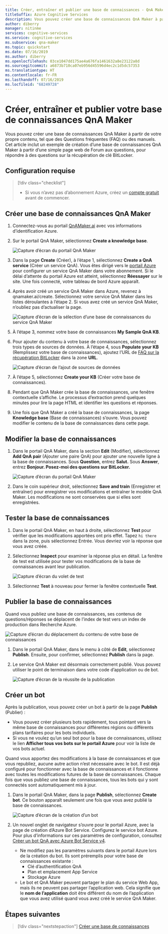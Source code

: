 ```yaml
---
title: Créer, entraîner et publier une base de connaissances - QnA Maker
titleSuffix: Azure Cognitive Services
description: Vous pouvez créer une base de connaissances QnA Maker à partir de votre propre contenu, tel que des Questions fréquentes (FAQ) ou des manuels. La base de connaissances QnA Maker de cet exemple est créée à partir d’une simple page web de Questions fréquentes (FAQ) pour répondre à des questions sur la récupération de clé BitLocker.
author: diberry
manager: nitinme
services: cognitive-services
ms.service: cognitive-services
ms.subservice: qna-maker
ms.topic: quickstart
ms.date: 07/16/2019
ms.author: diberry
ms.openlocfilehash: 03ce1047dd175ae4a676fa1461632a8e23122a8d
ms.sourcegitcommit: a6873b710ca07eb956d45596d4ec2c1d5dc57353
ms.translationtype: HT
ms.contentlocale: fr-FR
ms.lasthandoff: 07/16/2019
ms.locfileid: "68249728"
---
```

# <a name="create-train-and-publish-your-qna-maker-knowledge-base"></a>Créer, entraîner et publier votre base de connaissances QnA Maker

Vous pouvez créer une base de connaissances QnA Maker à partir de votre propre contenu, tel que des Questions fréquentes (FAQ) ou des manuels. Cet article inclut un exemple de création d’une base de connaissances QnA Maker à partir d’une simple page web de Forum aux questions, pour répondre à des questions sur la récupération de clé BitLocker.

## <a name="prerequisite"></a>Configuration requise

> [!div class="checklist"]
> * Si vous n’avez pas d’abonnement Azure, créez un [compte gratuit](https://azure.microsoft.com/free/?WT.mc_id=A261C142F) avant de commencer.

## <a name="create-a-qna-maker-knowledge-base"></a>Créer une base de connaissances QnA Maker

1. Connectez-vous au portail [QnAMaker.ai](https://QnAMaker.ai) avec vos informations d’identification Azure.

1. Sur le portail QnA Maker, sélectionnez **Create a knowledge base**.

   ![Capture d’écran du portail QnA Maker](../media/qna-maker-create-kb.png)

1. Dans la page **Create** (Créer), à l’étape 1, sélectionnez **Create a QnA service** (Créer un service QnA). Vous êtes dirigé vers le [portail Azure](https://ms.portal.azure.com/#create/Microsoft.CognitiveServicesQnAMaker) pour configurer un service QnA Maker dans votre abonnement. Si le délai d’attente du portail Azure est atteint, sélectionnez **Réessayer** sur le site. Une fois connecté, votre tableau de bord Azure apparaît.

1. Après avoir créé un service QnA Maker dans Azure, revenez à qnamaker.ai/create. Sélectionnez votre service QnA Maker dans les listes déroulantes à l’étape 2. Si vous avez créé un service QnA Maker, n’oubliez pas d’actualiser la page.

   ![Capture d’écran de la sélection d’une base de connaissances du service QnA Maker](../media/qnamaker-quickstart-kb/qnaservice-selection.png)

1. À l’étape 3, nommez votre base de connaissances **My Sample QnA KB**.

1. Pour ajouter du contenu à votre base de connaissances, sélectionnez trois types de sources de données. À l’étape 4, sous **Populate your KB** (Remplissez votre base de connaissances), ajoutez l’URL de [FAQ sur la récupération BitLocker](https://docs.microsoft.com/windows/security/information-protection/bitlocker/bitlocker-overview-and-requirements-faq) dans la zone **URL**.

   ![Capture d’écran de l’ajout de sources de données](../media/qnamaker-quickstart-kb/add-datasources.png)

1. À l’étape 5, sélectionnez **Create your KB** (Créer votre base de connaissances).

1. Pendant que QnA Maker crée la base de connaissances, une fenêtre contextuelle s’affiche. Le processus d’extraction prend quelques minutes pour lire la page HTML et identifier les questions et réponses.

1. Une fois que QnA Maker a créé la base de connaissances, la page **Knowledge base** (Base de connaissances) s’ouvre. Vous pouvez modifier le contenu de la base de connaissances dans cette page.

## <a name="edit-the-knowledge-base"></a>Modifier la base de connaissances

1. Dans le portail QnA Maker, dans la section **Edit** (Modifier), sélectionnez **Add QnA pair** (Ajouter une paire QnA) pour ajouter une nouvelle ligne à la base de connaissances. Sous **Question**, entrez **Salut.** Sous **Answer**, entrez **Bonjour. Posez-moi des questions sur BitLocker.**

    ![Capture d’écran du portail QnA Maker](../media/qnamaker-quickstart-kb/add-qna-pair.png)

1. Dans le coin supérieur droit, sélectionnez **Save and train** (Enregistrer et entraîner) pour enregistrer vos modifications et entraîner le modèle QnA Maker. Les modifications ne sont conservées que si elles sont enregistrées.

## <a name="test-the-knowledge-base"></a>Tester la base de connaissances

1. Dans le portail QnA Maker, en haut à droite, sélectionnez **Test** pour vérifier que les modifications apportées ont pris effet. Tapez `hi there` dans la zone, puis sélectionnez Entrée. Vous devriez voir la réponse que vous avez créée.

1. Sélectionnez **Inspect** pour examiner la réponse plus en détail. La fenêtre de test est utilisée pour tester vos modifications de la base de connaissances avant leur publication.

    ![Capture d’écran du volet de test](../media/qnamaker-quickstart-kb/inspect.png)

1. Sélectionnez **Test** à nouveau pour fermer la fenêtre contextuelle **Test**.

## <a name="publish-the-knowledge-base"></a>Publier la base de connaissances

Quand vous publiez une base de connaissances, ses contenus de questions/réponses se déplacent de l’index de test vers un index de production dans Recherche Azure.

![Capture d’écran du déplacement du contenu de votre base de connaissances](../media/qnamaker-how-to-publish-kb/publish-prod-test.png)

1. Dans le portail QnA Maker, dans le menu à côté de **Edit**, sélectionnez **Publish**. Ensuite, pour confirmer, sélectionnez **Publish** dans la page.

1. Le service QnA Maker est désormais correctement publié. Vous pouvez utiliser le point de terminaison dans votre code d’application ou de bot.

    ![Capture d’écran de la réussite de la publication](../media/qnamaker-quickstart-kb/publish-sucess.png)

## <a name="create-a-bot"></a>Créer un bot

Après la publication, vous pouvez créer un bot à partir de la page **Publish** (Publier) : 

* Vous pouvez créer plusieurs bots rapidement, tous pointant vers la même base de connaissances pour différentes régions ou différents plans tarifaires pour les bots individuels. 
* Si vous ne voulez qu’un seul bot pour la base de connaissances, utilisez le lien **Afficher tous vos bots sur le portail Azure** pour voir la liste de vos bots actuel. 

Quand vous apportez des modifications à la base de connaissances et que vous republiez, aucune autre action n’est nécessaire avec le bot. Il est déjà configuré pour fonctionner avec la base de connaissances et il fonctionne avec toutes les modifications futures de la base de connaissances. Chaque fois que vous publiez une base de connaissances, tous les bots qui y sont connectés sont automatiquement mis à jour.

1. Dans le portail QnA Maker, dans la page **Publish**, sélectionnez **Create bot**. Ce bouton apparaît seulement une fois que vous avez publié la base de connaissances.

    ![Capture d’écran de la création d’un bot](../media/qnamaker-create-publish-knowledge-base/create-bot-from-published-knowledge-base-page.png)

1. Un nouvel onglet de navigateur s’ouvre pour le portail Azure, avec la page de création d’Azure Bot Service. Configurez le service bot Azure. Pour plus d’informations sur ces paramètres de configuration, consultez [Créer un bot QnA avec Azure Bot Service v4](../tutorials/create-qna-bot.md).
    
    * Ne modifiez pas les paramètres suivants dans le portail Azure lors de la création du bot. Ils sont préremplis pour votre base de connaissances existante : 
        * Clé d’authentification QnA
        * Plan et emplacement App Service
        * Stockage Azure
    * Le bot et QnA Maker peuvent partager le plan du service Web App, mais ils ne peuvent pas partager l’application web. Cela signifie que le **nom de l’application** doit être différent du nom de l’application que vous avez utilisé quand vous avez créé le service QnA Maker. 


## <a name="next-steps"></a>Étapes suivantes

> [!div class="nextstepaction"]
> [Créer une base de connaissances](../How-To/create-knowledge-base.md)
